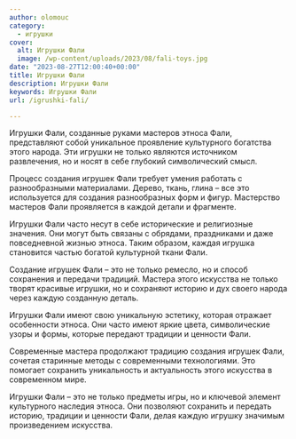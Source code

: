 ```yaml
---
author: olomouc
category:
  - игрушки
cover:
  alt: Игрушки Фали
  image: /wp-content/uploads/2023/08/fali-toys.jpg
date: "2023-08-27T12:00:40+00:00"
title: Игрушки Фали
description: Игрушки Фали
keywords: Игрушки Фали
url: /igrushki-fali/

---
```

Игрушки Фали, созданные руками мастеров этноса Фали, представляют собой уникальное проявление культурного богатства этого народа. Эти игрушки не только являются источником развлечения, но и носят в себе глубокий символический смысл.

Процесс создания игрушек Фали требует умения работать с разнообразными материалами. Дерево, ткань, глина – все это используется для создания разнообразных форм и фигур. Мастерство мастеров Фали проявляется в каждой детали и фрагменте.

Игрушки Фали часто несут в себе исторические и религиозные значения. Они могут быть связаны с обрядами, праздниками и даже повседневной жизнью этноса. Таким образом, каждая игрушка становится частью богатой культурной ткани Фали.

Создание игрушек Фали – это не только ремесло, но и способ сохранения и передачи традиций. Мастера этого искусства не только творят красивые игрушки, но и сохраняют историю и дух своего народа через каждую созданную деталь.

Игрушки Фали имеют свою уникальную эстетику, которая отражает особенности этноса. Они часто имеют яркие цвета, символические узоры и формы, которые передают традиции и ценности Фали.

Современные мастера продолжают традицию создания игрушек Фали, сочетая старинные методы с современными технологиями. Это помогает сохранить уникальность и актуальность этого искусства в современном мире.

Игрушки Фали – это не только предметы игры, но и ключевой элемент культурного наследия этноса. Они позволяют сохранить и передать историю, традиции и ценности Фали, делая каждую игрушку значимым произведением искусства.
